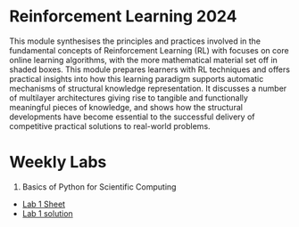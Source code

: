 Reinforcement Learning 2024
=======================================

This module synthesises the principles and practices involved in the fundamental concepts of
Reinforcement Learning (RL) with focuses on core online learning algorithms, with the more mathematical
material set off in shaded boxes. This module prepares learners with RL techniques and offers practical
insights into how this learning paradigm supports automatic mechanisms of structural knowledge
representation. It discusses a number of multilayer architectures giving rise to tangible and functionally
meaningful pieces of knowledge, and shows how the structural developments have become essential to
the successful delivery of competitive practical solutions to real-world problems.
 


# Weekly Labs

01. Basics of Python for Scientific Computing
* [Lab 1 Sheet](https://github.com/baz2024/DBS_ReinforcementLearning24/tree/main/Labs/Lab1)
* [Lab 1 solution](TBA) 
 
 


